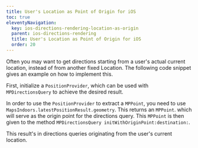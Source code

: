 ```yaml
---
title: User's Location as Point of Origin for iOS
toc: true
eleventyNavigation:
  key: ios-directions-rendering-location-as-origin
  parent: ios-directions-rendering
  title: User's Location as Point of Origin for iOS
  order: 20
---
```


Often you may want to get directions starting from a user's actual current location, instead of from another fixed Location. The following code snippet gives an example on how to implement this.

First, initialize a `PositionProvider`, which can be used with `MPDirectionsQuery` to achieve the desired result.

In order to use the `PositionProvider` to extract a `MPPoint`, you need to use `MapsIndoors.latestPositionResult.geometry`. This returns an `MPPoint`. which will serve as the origin point for the directions query. This `MPPoint` is then given to the method `MPDirectionsQuery initWithOriginPoint:destination:`.

This result's in directions queries originating from the user's current location.